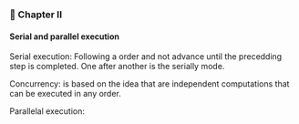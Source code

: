 ### 📖 Chapter II


#### Serial and parallel execution

Serial execution: Following a order and not advance until the precedding step is completed.
One after another is the serially mode.

Concurrency: is based on the idea that are independent computations that can be executed in any order.

Parallelal execution:

